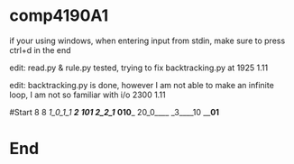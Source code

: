 # comp4190A1
if your using windows, when entering input from stdin, make sure to press ctrl+d in the end

edit: read.py & rule.py tested, trying to fix backtracking.py  at 1925 1.11

edit: backtracking.py is done, however I am not able to make an infinite loop, I am not so familiar with i/o 2300 1.11



#Start
8 8
_1_0_1_1
___2____
____101_
2_2_1___
__010___
20_0____
_3____10
____01__
# End 
